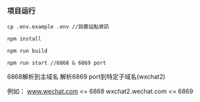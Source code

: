 ### 项目运行

```
cp .env.example .env //設置站點資訊

npm install

npm run build

npm run start //6868 & 6869 port
```

6868解析到主域名
解析6869 port到特定子域名(wxchat2)

例如：
www.wechat.com  <= 6868
wxchat2.wechat.com <= 6869

